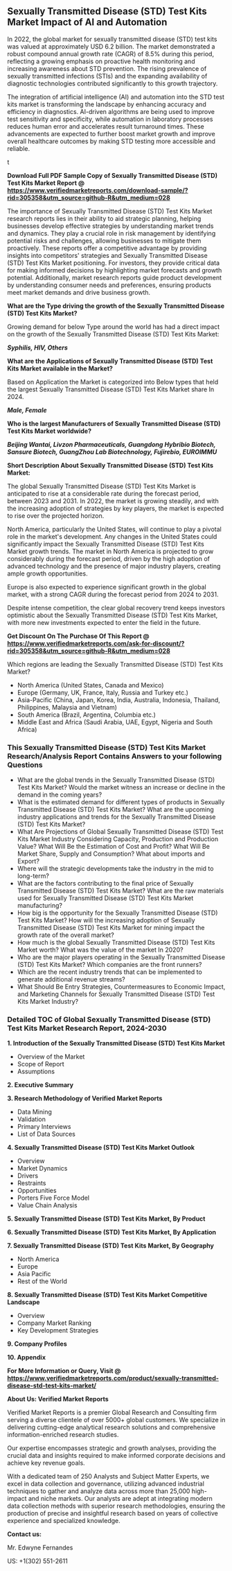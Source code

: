 <h2>Sexually Transmitted Disease (STD) Test Kits Market Impact of AI and Automation</h2><p>In 2022, the global market for sexually transmitted disease (STD) test kits was valued at approximately USD 6.2 billion. The market demonstrated a robust compound annual growth rate (CAGR) of 8.5% during this period, reflecting a growing emphasis on proactive health monitoring and increasing awareness about STD prevention. The rising prevalence of sexually transmitted infections (STIs) and the expanding availability of diagnostic technologies contributed significantly to this growth trajectory.</p><p>The integration of artificial intelligence (AI) and automation into the STD test kits market is transforming the landscape by enhancing accuracy and efficiency in diagnostics. AI-driven algorithms are being used to improve test sensitivity and specificity, while automation in laboratory processes reduces human error and accelerates result turnaround times. These advancements are expected to further boost market growth and improve overall healthcare outcomes by making STD testing more accessible and reliable.</p>t</p><p id="" class=""><strong>Download Full PDF Sample Copy of Sexually Transmitted Disease (STD) Test Kits Market Report @ <a href="https://www.verifiedmarketreports.com/download-sample/?rid=305358&utm_source=github-R&utm_medium=028" target="_blank">https://www.verifiedmarketreports.com/download-sample/?rid=305358&utm_source=github-R&utm_medium=028</a></strong></p><p>The importance of&nbsp;Sexually Transmitted Disease (STD) Test Kits Market research reports lies in their ability to aid strategic planning, helping businesses develop effective strategies by understanding market trends and dynamics. They play a crucial role in risk management by identifying potential risks and challenges, allowing businesses to mitigate them proactively. These reports offer a competitive advantage by providing insights into competitors' strategies and Sexually Transmitted Disease (STD) Test Kits Market positioning. For investors, they provide critical data for making informed decisions by highlighting market forecasts and growth potential. Additionally, market research reports guide product development by understanding consumer needs and preferences, ensuring products meet market demands and drive business growth.</p><p><strong>What are the&nbsp;Type driving the growth of the Sexually Transmitted Disease (STD) Test Kits Market?</strong></p><p id="" class="">Growing demand for below Type around the world has had a direct impact on the growth of the Sexually Transmitted Disease (STD) Test Kits Market:</p><em><strong>Syphilis, HIV, Others</strong></em></p><strong>What are the&nbsp;Applications&nbsp;of Sexually Transmitted Disease (STD) Test Kits Market available in the Market?</strong></p><p id="" class="">Based on Application the Market is categorized into Below types that held the largest Sexually Transmitted Disease (STD) Test Kits Market share In 2024.</p><em><strong>Male, Female</strong></em></p><strong>Who is the largest Manufacturers of Sexually Transmitted Disease (STD) Test Kits Market worldwide?</strong></p><p><em><strong>Beijing Wantai, Livzon Pharmaceuticals, Guangdong Hybribio Biotech, Sansure Biotech, GuangZhou Lab Biotechnology, Fujirebio, EUROIMMU</strong></em></p><p id="" class=""><strong>Short Description About Sexually Transmitted Disease (STD) Test Kits Market:</strong></p><p>The global Sexually Transmitted Disease (STD) Test Kits Market is anticipated to rise at a considerable rate during the forecast period, between 2023 and 2031. In 2022, the market is growing steadily, and with the increasing adoption of strategies by key players, the market is expected to rise over the projected horizon.</p><p>North America, particularly the United States, will continue to play a pivotal role in the market's development. Any changes in the United States could significantly impact the Sexually Transmitted Disease (STD) Test Kits Market growth trends. The market in North America is projected to grow considerably during the forecast period, driven by the high adoption of advanced technology and the presence of major industry players, creating ample growth opportunities.</p><p>Europe is also expected to experience significant growth in the global market, with a strong CAGR during the forecast period from 2024 to 2031.</p><p>Despite intense competition, the clear global recovery trend keeps investors optimistic about the Sexually Transmitted Disease (STD) Test Kits Market, with more new investments expected to enter the field in the future.</p><p id="" class=""><strong>Get Discount On The Purchase Of This Report @ <a href="https://www.verifiedmarketreports.com/ask-for-discount/?rid=305358&utm_source=github-R&utm_medium=028" target="_blank">https://www.verifiedmarketreports.com/ask-for-discount/?rid=305358&utm_source=github-R&utm_medium=028</a></strong></p>Which regions are leading the Sexually Transmitted Disease (STD) Test Kits Market?</p><ul><li>North America (United States, Canada and Mexico)</li><li>Europe (Germany, UK, France, Italy, Russia and Turkey etc.)</li><li>Asia-Pacific (China, Japan, Korea, India, Australia, Indonesia, Thailand, Philippines, Malaysia and Vietnam)</li><li>South America (Brazil, Argentina, Columbia etc.)</li><li>Middle East and Africa (Saudi Arabia, UAE, Egypt, Nigeria and South Africa)</li></ul><h3 id="" class="">This Sexually Transmitted Disease (STD) Test Kits Market Research/Analysis Report Contains Answers to your following Questions</h3><ul><li>What are the global trends in the Sexually Transmitted Disease (STD) Test Kits Market? Would the market witness an increase or decline in the demand in the coming years?</li><li>What is the estimated demand for different types of products in Sexually Transmitted Disease (STD) Test Kits Market? What are the upcoming industry applications and trends for the Sexually Transmitted Disease (STD) Test Kits Market?</li><li>What Are Projections of Global Sexually Transmitted Disease (STD) Test Kits Market Industry Considering Capacity, Production and Production Value? What Will Be the Estimation of Cost and Profit? What Will Be Market Share, Supply and Consumption? What about imports and Export?</li><li>Where will the strategic developments take the industry in the mid to long-term?</li><li>What are the factors contributing to the final price of Sexually Transmitted Disease (STD) Test Kits Market? What are the raw materials used for Sexually Transmitted Disease (STD) Test Kits Market manufacturing?</li><li>How big is the opportunity for the Sexually Transmitted Disease (STD) Test Kits Market? How will the increasing adoption of Sexually Transmitted Disease (STD) Test Kits Market for mining impact the growth rate of the overall market?</li><li>How much is the global Sexually Transmitted Disease (STD) Test Kits Market worth? What was the value of the market In 2020?</li><li>Who are the major players operating in the Sexually Transmitted Disease (STD) Test Kits Market? Which companies are the front runners?</li><li>Which are the recent industry trends that can be implemented to generate additional revenue streams?</li><li>What Should Be Entry Strategies, Countermeasures to Economic Impact, and Marketing Channels for Sexually Transmitted Disease (STD) Test Kits Market Industry?</li></ul><h3 id="" class="">Detailed TOC of Global Sexually Transmitted Disease (STD) Test Kits Market Research Report, 2024-2030</h3><p id="" class=""><strong>1. Introduction of the Sexually Transmitted Disease (STD) Test Kits Market</strong></p><ul><li>Overview of the Market</li><li>Scope of Report</li><li>Assumptions</li></ul><p id="" class=""><strong>2. Executive Summary</strong></p><p id="" class=""><strong>3. Research Methodology of Verified Market Reports</strong></p><ul><li>Data Mining</li><li>Validation</li><li>Primary Interviews</li><li>List of Data Sources</li></ul><p id="" class=""><strong>4. Sexually Transmitted Disease (STD) Test Kits Market Outlook</strong></p><ul><li>Overview</li><li>Market Dynamics</li><li>Drivers</li><li>Restraints</li><li>Opportunities</li><li>Porters Five Force Model</li><li>Value Chain Analysis</li></ul><p id="" class=""><strong>5. Sexually Transmitted Disease (STD) Test Kits Market, By Product</strong></p><p id="" class=""><strong>6. Sexually Transmitted Disease (STD) Test Kits Market, By Application</strong></p><p id="" class=""><strong>7. Sexually Transmitted Disease (STD) Test Kits Market, By Geography</strong></p><ul><li>North America</li><li>Europe</li><li>Asia Pacific</li><li>Rest of the World</li></ul><p id="" class=""><strong>8. Sexually Transmitted Disease (STD) Test Kits Market Competitive Landscape</strong></p><ul><li>Overview</li><li>Company Market Ranking</li><li>Key Development Strategies</li></ul><p id="" class=""><strong>9. Company Profiles</strong></p><p id="" class=""><strong>10. Appendix</strong></p><p id="" class=""><strong>For More Information or Query, Visit @ <a href="https://www.verifiedmarketreports.com/product/sexually-transmitted-disease-std-test-kits-market/" target="_blank">https://www.verifiedmarketreports.com/product/sexually-transmitted-disease-std-test-kits-market/</a></strong></p><p id="" class=""><strong>About Us: Verified Market Reports</strong></p><p id="" class="">Verified Market Reports is a premier Global Research and Consulting firm serving a diverse clientele of over 5000+ global customers. We specialize in delivering cutting-edge analytical research solutions and comprehensive information-enriched research studies.</p><p id="" class="">Our expertise encompasses strategic and growth analyses, providing the crucial data and insights required to make informed corporate decisions and achieve key revenue goals.</p><p id="" class="">With a dedicated team of 250 Analysts and Subject Matter Experts, we excel in data collection and governance, utilizing advanced industrial techniques to gather and analyze data across more than 25,000 high-impact and niche markets. Our analysts are adept at integrating modern data collection methods with superior research methodologies, ensuring the production of precise and insightful research based on years of collective experience and specialized knowledge.</p><p id="" class=""><strong>Contact us:</strong></p><p id="" class="">Mr. Edwyne Fernandes</p><p id="" class="">US: +1(302) 551-2611</p>
